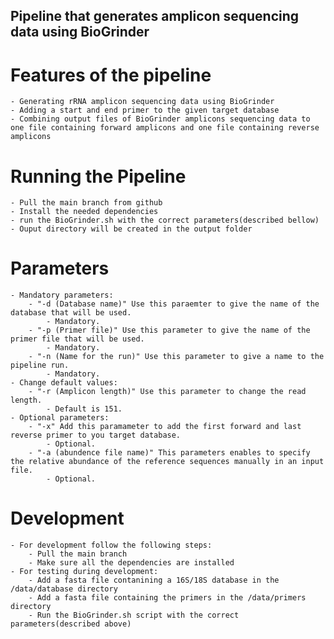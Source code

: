 ## Pipeline that generates amplicon sequencing data using BioGrinder

# Features of the pipeline
    - Generating rRNA amplicon sequencing data using BioGrinder
    - Adding a start and end primer to the given target database
    - Combining output files of BioGrinder amplicons sequencing data to one file containing forward amplicons and one file containing reverse amplicons

# Running the Pipeline
    - Pull the main branch from github
    - Install the needed dependencies
    - run the BioGrinder.sh with the correct parameters(described bellow)
    - Ouput directory will be created in the output folder

# Parameters
    - Mandatory parameters:
        - "-d (Database name)" Use this paraemter to give the name of the database that will be used. 
            - Mandatory.
        - "-p (Primer file)" Use this parameter to give the name of the primer file that will be used.
            - Mandatory.
        - "-n (Name for the run)" Use this parameter to give a name to the pipeline run.
            - Mandatory.
    - Change default values:
        - "-r (Amplicon length)" Use this parameter to change the read length. 
            - Default is 151.
    - Optional parameters:
        - "-x" Add this paramameter to add the first forward and last reverse primer to you target database.
            - Optional.
        - "-a (abundence file name)" This parameters enables to specify the relative abundance of the reference sequences manually in an input file.
            - Optional.

# Development
    - For development follow the following steps:
        - Pull the main branch
        - Make sure all the dependencies are installed
    - For testing during development:
        - Add a fasta file contanining a 16S/18S database in the /data/database directory
        - Add a fasta file containing the primers in the /data/primers directory
        - Run the BioGrinder.sh script with the correct parameters(described above)